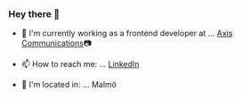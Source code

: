 ### Hey there 👋

- :tada: I'm currently working as a frontend developer at ... [Axis Communications](https://www.axis.com/):camera: 

- 📫 How to reach me: ...  [LinkedIn](https://www.linkedin.com/in/frida-jacobsson-76431b157/)
- :city_sunset: I'm located in: ... Malmö
